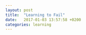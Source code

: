 ```yaml
---
layout: post
title:  "Learning to Fail"
date:   2017-01-03 13:57:58 +0200
categories: learning
---
```


